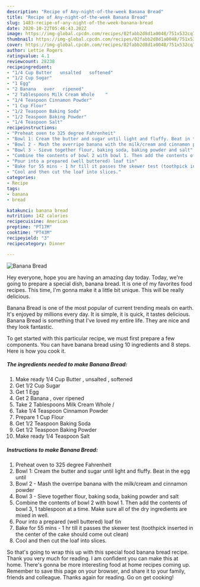 ```yaml
---
description: "Recipe of Any-night-of-the-week Banana Bread"
title: "Recipe of Any-night-of-the-week Banana Bread"
slug: 1483-recipe-of-any-night-of-the-week-banana-bread
date: 2020-10-22T05:46:43.202Z
image: https://img-global.cpcdn.com/recipes/02fabb2d8d1a0048/751x532cq70/banana-bread-recipe-main-photo.jpg
thumbnail: https://img-global.cpcdn.com/recipes/02fabb2d8d1a0048/751x532cq70/banana-bread-recipe-main-photo.jpg
cover: https://img-global.cpcdn.com/recipes/02fabb2d8d1a0048/751x532cq70/banana-bread-recipe-main-photo.jpg
author: Lettie Rogers
ratingvalue: 4.1
reviewcount: 28238
recipeingredient:
- "1/4 Cup Butter   unsalted   softened"
- "1/2 Cup Sugar"
- "1 Egg"
- "2 Banana   over   ripened"
- "2 Tablespoons Milk Cream Whole    "
- "1/4 Teaspoon Cinnamon Powder"
- "1 Cup Flour"
- "1/2 Teaspoon Baking Soda"
- "1/2 Teaspoon Baking Powder"
- "1/4 Teaspoon Salt"
recipeinstructions:
- "Preheat oven to 325 degree Fahrenheit"
- "Bowl 1: Cream the butter and sugar until light and fluffy. Beat in the egg until"
- "Bowl 2 - Mash the overripe banana with the milk/cream and cinnamon powder"
- "Bowl 3 - Sieve together flour, baking soda, baking powder and salt"
- "Combine the contents of bowl 2 with bowl 1. Then add the contents of bowl 3, 1 tablespoon at a time. Make sure all of the dry ingredients are mixed in well."
- "Pour into a prepared (well buttered) loaf tin"
- "Bake for 55 mins - 1 hr till it passes the skewer test (toothpick inserted in the center of the cake should come out clean)"
- "Cool and then cut the loaf into slices."
categories:
- Recipe
tags:
- banana
- bread

katakunci: banana bread 
nutrition: 142 calories
recipecuisine: American
preptime: "PT17M"
cooktime: "PT43M"
recipeyield: "3"
recipecategory: Dinner

---
```



![Banana Bread](https://img-global.cpcdn.com/recipes/02fabb2d8d1a0048/751x532cq70/banana-bread-recipe-main-photo.jpg)

Hey everyone, hope you are having an amazing day today. Today, we're going to prepare a special dish, banana bread. It is one of my favorites food recipes. This time, I'm gonna make it a little bit unique. This will be really delicious.



Banana Bread is one of the most popular of current trending meals on earth. It's enjoyed by millions every day. It is simple, it is quick, it tastes delicious. Banana Bread is something that I've loved my entire life. They are nice and they look fantastic.


To get started with this particular recipe, we must first prepare a few components. You can have banana bread using 10 ingredients and 8 steps. Here is how you cook it.

<!--inarticleads1-->

##### The ingredients needed to make Banana Bread:

1. Make ready 1/4 Cup Butter ,  unsalted ,  softened
1. Get 1/2 Cup Sugar
1. Get 1 Egg
1. Get 2 Banana ,  over   ripened
1. Take 2 Tablespoons Milk Cream Whole    /
1. Take 1/4 Teaspoon Cinnamon Powder
1. Prepare 1 Cup Flour
1. Get 1/2 Teaspoon Baking Soda
1. Get 1/2 Teaspoon Baking Powder
1. Make ready 1/4 Teaspoon Salt




<!--inarticleads2-->

##### Instructions to make Banana Bread:

1. Preheat oven to 325 degree Fahrenheit
1. Bowl 1: Cream the butter and sugar until light and fluffy. Beat in the egg until
1. Bowl 2 - Mash the overripe banana with the milk/cream and cinnamon powder
1. Bowl 3 - Sieve together flour, baking soda, baking powder and salt
1. Combine the contents of bowl 2 with bowl 1. Then add the contents of bowl 3, 1 tablespoon at a time. Make sure all of the dry ingredients are mixed in well.
1. Pour into a prepared (well buttered) loaf tin
1. Bake for 55 mins - 1 hr till it passes the skewer test (toothpick inserted in the center of the cake should come out clean)
1. Cool and then cut the loaf into slices.




So that's going to wrap this up with this special food banana bread recipe. Thank you very much for reading. I am confident you can make this at home. There's gonna be more interesting food at home recipes coming up. Remember to save this page on your browser, and share it to your family, friends and colleague. Thanks again for reading. Go on get cooking!

